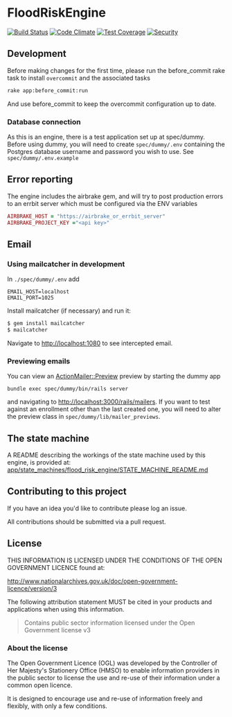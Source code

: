 # FloodRiskEngine

[![Build Status](https://travis-ci.org/EnvironmentAgency/flood-risk-engine.svg?branch=develop)](https://travis-ci.org/EnvironmentAgency/flood-risk-engine)
[![Code Climate](https://codeclimate.com/github/EnvironmentAgency/flood-risk-engine/badges/gpa.svg)](https://codeclimate.com/github/EnvironmentAgency/flood-risk-engine)
[![Test Coverage](https://codeclimate.com/github/EnvironmentAgency/flood-risk-engine/badges/coverage.svg)](https://codeclimate.com/github/EnvironmentAgency/flood-risk-engine/coverage)
[![Security](https://hakiri.io/github/EnvironmentAgency/flood-risk-engine/develop.svg)](https://hakiri.io/github/EnvironmentAgency/flood-risk-engine/develop)

## Development

Before making changes for the first time, please run the before_commit rake task to install `overcommit` and the associated tasks

```bash
rake app:before_commit:run
```

And use before_commit to keep the overcommit configuration up to date.

### Database connection

As this is an engine, there is a test application set up at spec/dummy. Before
using dummy, you will need to create `spec/dummy/.env` containing the Postgres
database username and password you wish to use. See `spec/dummy/.env.example`

## Error reporting

The engine includes the airbrake gem, and will try to post production errors to an errbit server
which must be configured via the ENV variables

```ruby
AIRBRAKE_HOST = "https://airbrake_or_errbit_server"
AIRBRAKE_PROJECT_KEY ="<api key>"
```

## Email

### Using mailcatcher in development

In `./spec/dummy/.env` add

```
EMAIL_HOST=localhost
EMAIL_PORT=1025
```

Install mailcatcher (if necessary) and run it:

```bash
$ gem install mailcatcher
$ mailcatcher
```
Navigate to [http://localhost:1080](http://localhost:1080) to see intercepted email.

### Previewing emails

You can view an [ActionMailer::Preview](http://api.rubyonrails.org/v4.1.0/classes/ActionMailer/Base.html#class-ActionMailer::Base-label-Previewing+emails)
preview by starting the dummy app

```
bundle exec spec/dummy/bin/rails server
```

and navigating to [http://localhost:3000/rails/mailers](http://localhost:3000/rails/mailers).
If you want to test against an enrollment other than the last created one, you will need to
alter the preview class in `spec/dummy/lib/mailer_previews`.

## The state machine

A README describing the workings of the state machine used by this engine,
is provided at: 
[app/state_machines/flood_risk_engine/STATE_MACHINE_README.md](app/state_machines/flood_risk_engine/STATE_MACHINE_README.md)

## Contributing to this project

If you have an idea you'd like to contribute please log an issue.

All contributions should be submitted via a pull request.

## License

THIS INFORMATION IS LICENSED UNDER THE CONDITIONS OF THE OPEN GOVERNMENT LICENCE found at:

http://www.nationalarchives.gov.uk/doc/open-government-licence/version/3

The following attribution statement MUST be cited in your products and applications when using this information.

> Contains public sector information licensed under the Open Government license v3

### About the license

The Open Government Licence (OGL) was developed by the Controller of Her Majesty's Stationery Office (HMSO) to enable information providers in the public sector to license the use and re-use of their information under a common open licence.

It is designed to encourage use and re-use of information freely and flexibly, with only a few conditions.

